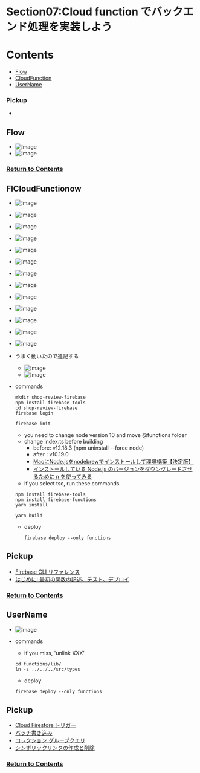 # Section07:Cloud function でバックエンド処理を実装しよう

<a id = "contents">

# Contents
* [Flow](#flow)
* [CloudFunction](#CloudFunction)
* [UserName](#UserName)

### Pickup
* 


<a id = "flow">

## Flow
* ![Image](../src/Section07/images/init001.png)
* ![Image](../src/Section07/images/init002.png)

### [Return to Contents](#contents)


<a id = "CloudFunction">

## FlCloudFunctionow
* ![Image](../src/Section07/images/cloud001.png)
* ![Image](../src/Section07/images/cloud002.png)
* ![Image](../src/Section07/images/cloud003.png)
* ![Image](../src/Section07/images/cloud004.png)
* ![Image](../src/Section07/images/cloud005.png)
* ![Image](../src/Section07/images/cloud006.png)
* ![Image](../src/Section07/images/cloud007.png)
* ![Image](../src/Section07/images/cloud008.png)
* ![Image](../src/Section07/images/cloud009.png)
* ![Image](../src/Section07/images/cloud010.png)
* ![Image](../src/Section07/images/cloud011.png)
* ![Image](../src/Section07/images/cloud012.png)
* ![Image](../src/Section07/images/cloud013.png)

* うまく動いたので追記する
  * ![Image](../src/Section07/images/cloud014.png)
  * ![Image](../src/Section07/images/cloud015.png)

* commands
   ```
   mkdir shop-review-firebase
   npm install firebase-tools
   cd shop-review-firebase
   firebase login
   ```
   ```
   firebase init
   ```
   * you need to change node version 10 and move @functions folder
   * change index.ts before building 
     * before: v12.18.3 (npm  uninstall --force node)
     * after : v10.19.0
     * [MacにNode.jsをnodebrewでインストールして環境構築【決定版】](https://qiita.com/7110/items/efe0be1be11bed1db143)
     * [インストールしている Node.js のバージョンをダウングレードさせるために n を使ってみる](https://zenn.dev/ymasaoka/articles/using-n-for-downgrade-nodejs)
    * if you select tsc, run these commands
     ```
     npm install firebase-tools
     npm install firebase-functions
     yarn install
     ```
     ```
     yarn build
     ```
  
  * deploy
    ```
    firebase deploy --only functions 
    ```

## Pickup
* [Firebase CLI リファレンス](https://firebase.google.com/docs/cli)
* [はじめに: 最初の関数の記述、テスト、デプロイ](https://firebase.google.com/docs/functions/get-started)

### [Return to Contents](#contents)


<a id = "UserName">

## UserName
* ![Image](../src/Section07/images/username001.png)

* commands
  * if you miss, 'unlink XXX'
  ```
  cd functions/lib/
  ln -s ../../../src/types
  ```

  * deploy
  ```
  firebase deploy --only functions 
  ```

## Pickup
* [Cloud Firestore トリガー](https://firebase.google.com/docs/functions/firestore-events)
* [バッチ書き込み](https://firebase.google.com/docs/firestore/manage-data/transactions#batched-writes)
* [コレクション グループクエリ](https://firebase.google.com/docs/firestore/query-data/queries#collection-group-query)
* [シンボリックリンクの作成と削除](https://qiita.com/colorrabbit/items/2e99304bd92201261c60)

### [Return to Contents](#contents)
